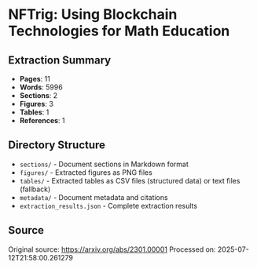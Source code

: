 # NFTrig: Using Blockchain Technologies for Math Education

## Extraction Summary

- **Pages**: 11
- **Words**: 5996
- **Sections**: 2
- **Figures**: 3
- **Tables**: 1
- **References**: 1

## Directory Structure

- `sections/` - Document sections in Markdown format
- `figures/` - Extracted figures as PNG files
- `tables/` - Extracted tables as CSV files (structured data) or text files (fallback)
- `metadata/` - Document metadata and citations
- `extraction_results.json` - Complete extraction results

## Source

Original source: https://arxiv.org/abs/2301.00001
Processed on: 2025-07-12T21:58:00.261279
